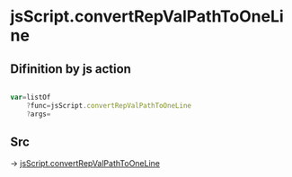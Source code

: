 # jsScript.convertRepValPathToOneLine

## Difinition by js action

```js.js

var=listOf
	?func=jsScript.convertRepValPathToOneLine
	?args=

```

## Src

-> [jsScript.convertRepValPathToOneLine](https://github.com/puutaro/CommandClick/blob/master/app/src/main/java/com/puutaro/commandclick/fragment_lib/terminal_fragment/js_interface/edit/JsScript.kt#L148)


